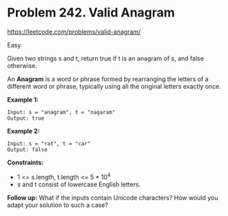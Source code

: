 # Problem 242. Valid Anagram
<https://leetcode.com/problems/valid-anagram/>

Easy

Given two strings s and t, return true if t is an anagram of s, and false otherwise.

An **Anagram** is a word or phrase formed by rearranging the letters of a different word or phrase, typically using all the original letters exactly once.

**Example 1:**

    Input: s = "anagram", t = "nagaram"
    Output: true

**Example 2:**

    Input: s = "rat", t = "car"
    Output: false

**Constraints:**

* 1 <= s.length, t.length <= 5 * 10<sup>4</sup>
* s and t consist of lowercase English letters.

**Follow up:** What if the inputs contain Unicode characters? How would you adapt your solution to such a case?
